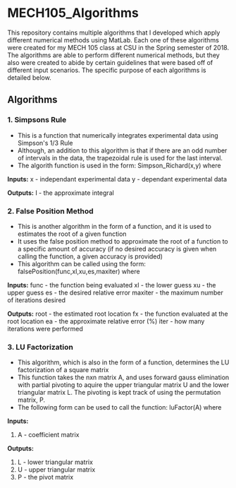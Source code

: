 # MECH105_Algorithms
This repository contains multiple algorithms that I developed which apply different numerical methods using MatLab. Each one of these algorithms were created for my MECH 105 class at CSU in the Spring semester of 2018. The algorithms are able to perform different numerical methods, but they also were created to abide by certain guidelines that were based off of different input scenarios. The specific purpose of each algorithms is detailed below.

## Algorithms

### 1. Simpsons Rule
  * This is a function that numerically integrates experimental data using Simpson's 1/3 Rule
  * Although, an addition to this algorithm is that if there are an odd number of intervals in the data, the trapezoidal rule is used for the last interval.
  * The algorith function is used in the form: Simpson_Richard(x,y) where 
  
  **Inputs:**
     x - independant experimental data 
     y - dependant experimental data
  
  **Outputs:**
     I - the approximate integral
  
### 2. False Position Method
  * This is another algorithm in the form of a function, and it is used to estimates the root of a given function
  * It uses the false position method to approximate the root of a function to a specific amount of accuracy (if no desired accuracy is given when calling the function, a given accuracy is provided)
  * This algorithm can be called using the form: falsePosition(func,xl,xu,es,maxiter) where
  
  **Inputs:**
     func - the function being evaluated
     xl - the lower guess
     xu - the upper guess
     es - the desired relative error
     maxiter - the maximum number of iterations desired
  
  **Outputs:**
     root - the estimated root location
     fx - the function evaluated at the root location
     ea - the approximate relative error (%)
     iter - how many iterations were performed
  
### 3. LU Factorization
  * This algorithm, which is also in the form of a function, determines the LU factorization of a square matrix
  * This function takes the nxn matrix A, and uses forward gauss elimination with partial pivoting to aquire the upper triangular matrix U and the lower triangular matrix L. The pivoting is kept track of using the permutation matrix, P.
  * The following form can be used to call the function: luFactor(A) where
  
  **Inputs:**
  1. A - coefficient matrix
  
  **Outputs:**
  1. L - lower triangular matrix
  2. U - upper triangular matrix
  3. P - the pivot matrix

